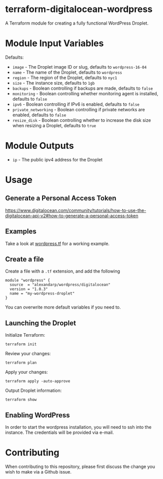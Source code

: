 # terraform-digitalocean-wordpress

A Terraform module for creating a fully functional WordPress Droplet.

# Module Input Variables

Defaults:

* `image` - The Droplet image ID or slug, defaults to `wordpress-16-04`
* `name` - The name of the Droplet, defaults to `wordpress`
* `region` - The region of the Droplet, defaults to `nyc1`
* `size` - The instance size, defaults to `1gb`
* `backups` - Boolean controlling if backups are made, defaults to `false`
* `monitoring` - Boolean controlling whether monitoring agent is installed, defaults to `false`
* `ipv6` - Boolean controlling if IPv6 is enabled, defaults to `false`
* `private_networking` - Boolean controlling if private networks are enabled, defaults to `false`
* `resize_disk` - Boolean controlling whether to increase the disk size when resizing a Droplet, defaults to `true`

# Module Outputs

* `ip` - The public ipv4 address for the Droplet

# Usage

## Generate a Personal Access Token

https://www.digitalocean.com/community/tutorials/how-to-use-the-digitalocean-api-v2#how-to-generate-a-personal-access-token

## Examples

Take a look at [wordpress.tf](./examples/wordpress.tf) for a working example.

## Create a file

Create a file with a `.tf` extension, and add the following

```
module "wordpress" {
  source  = "alexandarp/wordpress/digitalocean"
  version = "1.0.3"
  name = "my-wordpress-droplet"
}
```

You can overwrite more default variables if you need to.

## Launching the Droplet

Initialize Terraform:

```
terraform init
```

Review your changes:

```
terraform plan
```

Apply your changes:

```
terraform apply -auto-approve
```

Output Droplet information:

```
terraform show
```

## Enabling WordPress

In order to start the wordpress installation, you will need to ssh into the instance. The credentials will be provided via e-mail.

# Contributing

When contributing to this repository, please first discuss the change you wish to make via a Github issue.
